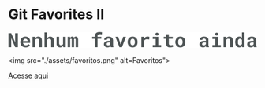 # Git Favorites II

<img src="./assets/Nenhum favorito ainda.svg" alt="Sem favoritos">

<img src="./assets/favoritos.png" alt=Favoritos">

[Acesse aqui](https://guacirita.github.io/gitFav/)


